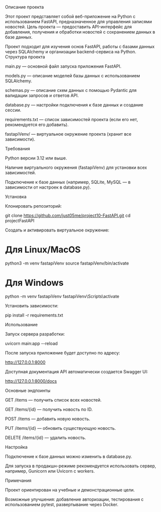 Описание проекта

Этот проект представляет собой веб-приложение на Python с использованием FastAPI, предназначенное для управления записями новостей. Цель проекта — предоставить API-интерфейс для добавления, получения и обработки новостей с сохранением данных в базе данных.

Проект подходит для изучения основ FastAPI, работы с базами данных через SQLAlchemy и организации backend-сервиса на Python. Структура проекта

main.py — основной файл запуска приложения FastAPI.

models.py — описание моделей базы данных с использованием SQLAlchemy.

schemas.py — описание схем данных с помощью Pydantic для валидации запросов и ответов API.

database.py — настройки подключения к базе данных и создание сессии.

requirements.txt — список зависимостей проекта (если его нет, рекомендуется его добавить).

fastapiVenv/ — виртуальное окружение проекта (хранит все зависимости).

Требования

Python версии 3.12 или выше.

Наличие виртуального окружения (fastapiVenv) для установки всех зависимостей.

Подключение к базе данных (например, SQLite, MySQL — в зависимости от настроек в database.py).

Установка

Клонировать репозиторий:

git clone https://github.com/just05me/project10-FastAPI.git
cd projectFastAPI

Создать и активировать виртуальное окружение:

# Для Linux/MacOS
python3 -m venv fastapiVenv
source fastapiVenv/bin/activate

# Для Windows
python -m venv fastapiVenv
fastapiVenv\Scripts\activate

Установить зависимости:

pip install -r requirements.txt

Использование

Запуск сервера разработки:

uvicorn main:app --reload

После запуска приложение будет доступно по адресу:

http://127.0.0.1:8000

Доступная документация API автоматически создается Swagger UI:

http://127.0.0.1:8000/docs

Основные эндпоинты

GET /items — получить список всех новостей.

GET /items/{id} — получить новость по ID.

POST /items — добавить новую новость.

PUT /items/{id} — обновить существующую новость.

DELETE /items/{id} — удалить новость.

Настройка

Подключение к базе данных можно изменить в database.py.

Для запуска в продакшн-режиме рекомендуется использовать сервер, например, Gunicorn или Uvicorn с workers.

Примечания

Проект ориентирован на учебные и демонстрационные цели.

Возможные улучшения: добавление авторизации, тестирования с использованием pytest, развертывание через Docker.


